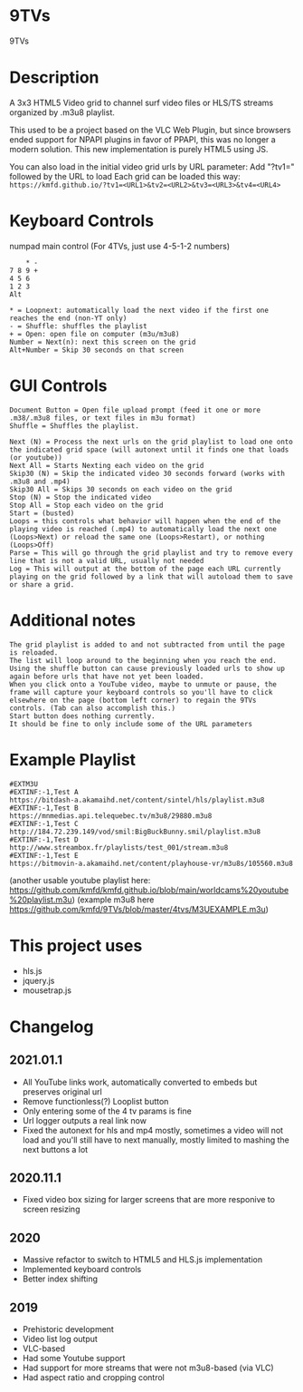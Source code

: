# 9TVs
9TVs


# Description
A 3x3 HTML5 Video grid to channel surf video files or HLS/TS streams organized by .m3u8 playlist.

This used to be a project based on the VLC Web Plugin, but since browsers ended support for NPAPI plugins in favor of PPAPI, this was no longer a modern solution.
This new implementation is purely HTML5 using JS.

You can also load in the initial video grid urls by URL parameter:
Add "?tv1=" followed by the URL to load
Each grid can be loaded this way:
`https://kmfd.github.io/?tv1=<URL1>&tv2=<URL2>&tv3=<URL3>&tv4=<URL4>`



# Keyboard Controls

numpad main control
(For 4TVs, just use 4-5-1-2 numbers)
```
    * -
7 8 9 +
4 5 6
1 2 3
Alt
```
```
* = Loopnext: automatically load the next video if the first one reaches the end (non-YT only)
- = Shuffle: shuffles the playlist
+ = Open: open file on computer (m3u/m3u8)
Number = Next(n): next this screen on the grid
Alt+Number = Skip 30 seconds on that screen
```

# GUI Controls

```
Document Button = Open file upload prompt (feed it one or more .m38/.m3u8 files, or text files in m3u format)
Shuffle = Shuffles the playlist.

Next (N) = Process the next urls on the grid playlist to load one onto the indicated grid space (will autonext until it finds one that loads (or youtube))
Next All = Starts Nexting each video on the grid
Skip30 (N) = Skip the indicated video 30 seconds forward (works with .m3u8 and .mp4)
Skip30 All = Skips 30 seconds on each video on the grid
Stop (N) = Stop the indicated video
Stop All = Stop each video on the grid
Start = (busted)
Loops = this controls what behavior will happen when the end of the playing video is reached (.mp4) to automatically load the next one (Loops>Next) or reload the same one (Loops>Restart), or nothing (Loops>Off)
Parse = This will go through the grid playlist and try to remove every line that is not a valid URL, usually not needed
Log = This will output at the bottom of the page each URL currently playing on the grid followed by a link that will autoload them to save or share a grid.
```

# Additional notes

```
The grid playlist is added to and not subtracted from until the page is reloaded.
The list will loop around to the beginning when you reach the end.
Using the shuffle button can cause previously loaded urls to show up again before urls that have not yet been loaded.
When you click onto a YouTube video, maybe to unmute or pause, the frame will capture your keyboard controls so you'll have to click elsewhere on the page (bottom left corner) to regain the 9TVs controls. (Tab can also accomplish this.)
Start button does nothing currently.
It should be fine to only include some of the URL parameters
```



# Example Playlist

```
#EXTM3U
#EXTINF:-1,Test A
https://bitdash-a.akamaihd.net/content/sintel/hls/playlist.m3u8
#EXTINF:-1,Test B
https://mnmedias.api.telequebec.tv/m3u8/29880.m3u8
#EXTINF:-1,Test C
http://184.72.239.149/vod/smil:BigBuckBunny.smil/playlist.m3u8
#EXTINF:-1,Test D
http://www.streambox.fr/playlists/test_001/stream.m3u8
#EXTINF:-1,Test E
https://bitmovin-a.akamaihd.net/content/playhouse-vr/m3u8s/105560.m3u8
```
(another usable youtube playlist here: https://github.com/kmfd/kmfd.github.io/blob/main/worldcams%20youtube%20playlist.m3u)
(example m3u8 here https://github.com/kmfd/9TVs/blob/master/4tvs/M3UEXAMPLE.m3u)


# This project uses
* hls.js
* jquery.js
* mousetrap.js


# Changelog

## 2021.01.1
* All YouTube links work, automatically converted to embeds but preserves original url
* Remove functionless(?) Looplist button
* Only entering some of the 4 tv params is fine
* Url logger outputs a real link now
* Fixed the autonext for hls and mp4 mostly, sometimes a video will not load and you'll still have to next manually, mostly limited to mashing the next buttons a lot

## 2020.11.1
* Fixed video box sizing for larger screens that are more responive to screen resizing

## 2020
* Massive refactor to switch to HTML5 and HLS.js implementation
* Implemented keyboard controls
* Better index shifting

## 2019
* Prehistoric development
* Video list log output
* VLC-based
* Had some Youtube support
* Had support for more streams that were not m3u8-based (via VLC)
* Had aspect ratio and cropping control
